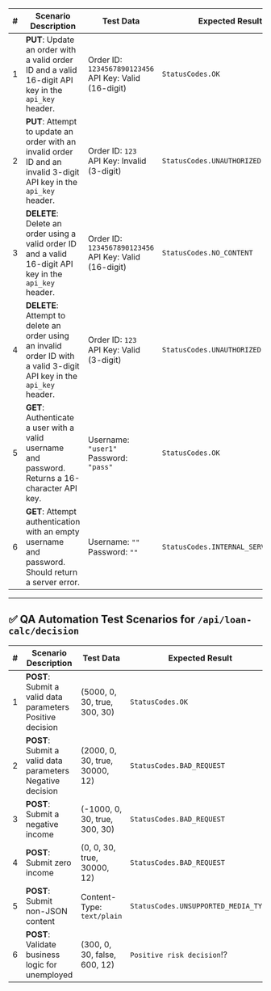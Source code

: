 | #  | Scenario Description | Test Data | Expected Result |
|----|-----------------------|-----------|-----------------|
| 1  | **PUT**: Update an order with a valid order ID and a valid 16-digit API key in the `api_key` header. | Order ID: `1234567890123456`<br>API Key: Valid (16-digit) | `StatusCodes.OK` |
| 2  | **PUT**: Attempt to update an order with an invalid order ID and an invalid 3-digit API key in the `api_key` header. | Order ID: `123`<br>API Key: Invalid (3-digit) | `StatusCodes.UNAUTHORIZED` |
| 3  | **DELETE**: Delete an order using a valid order ID and a valid 16-digit API key in the `api_key` header. | Order ID: `1234567890123456`<br>API Key: Valid (16-digit) | `StatusCodes.NO_CONTENT` |
| 4  | **DELETE**: Attempt to delete an order using an invalid order ID with a valid 3-digit API key in the `api_key` header. | Order ID: `123`<br>API Key: Valid (3-digit) | `StatusCodes.UNAUTHORIZED` |
| 5  | **GET**: Authenticate a user with a valid username and password. Returns a 16-character API key. | Username: `"user1"`<br>Password: `"pass"` | `StatusCodes.OK` |
| 6  | **GET**: Attempt authentication with an empty username and password. Should return a server error. | Username: `""`<br>Password: `""` | `StatusCodes.INTERNAL_SERVER_ERROR` |

----

## ✅ QA Automation Test Scenarios for `/api/loan-calc/decision`

| #  | Scenario Description | Test Data | Expected Result |
|----|-----------------------|-----------|-----------------|
| 1  | **POST**: Submit a valid data parameters Positive decision | (5000, 0, 30, true, 300, 30) | `StatusCodes.OK` |
| 2  | **POST**: Submit a valid data parameters Negative decision | (2000, 0, 30, true, 30000, 12)| `StatusCodes.BAD_REQUEST` |
| 3  | **POST**: Submit a negative income |(-1000, 0, 30, true, 300, 30) | `StatusCodes.BAD_REQUEST` |
| 4  | **POST**: Submit zero income | (0, 0, 30, true, 30000, 12) | `StatusCodes.BAD_REQUEST`|
| 5  | **POST**: Submit non-JSON content | Content-Type: `text/plain` | `StatusCodes.UNSUPPORTED_MEDIA_TYPE` |
| 6  | **POST**: Validate business logic for unemployed | (300, 0, 30, false, 600, 12) | `Positive risk decision`⁉️|